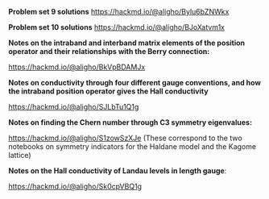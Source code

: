 **Problem set 9 solutions** https://hackmd.io/@aligho/Bylu6bZNWkx

**Problem set 10 solutions** https://hackmd.io/@aligho/BJoXatvm1x

**Notes on the intraband and interband matrix elements of the position operator and their relationships with the Berry connection:**

https://hackmd.io/@aligho/BkVpBDAMJx

**Notes on conductivity through four different gauge conventions, and how the intraband position operator gives the Hall conductivity**

https://hackmd.io/@aligho/SJLbTu1Q1g

**Notes on finding the Chern number through C3 symmetry eigenvalues:**

https://hackmd.io/@aligho/S1zowSzXJe (These correspond to the two notebooks on symmetry indicators for the Haldane model and the Kagome lattice)

**Notes on the Hall conductivity of Landau levels in length gauge**: 

https://hackmd.io/@aligho/Sk0cpVBQ1g

